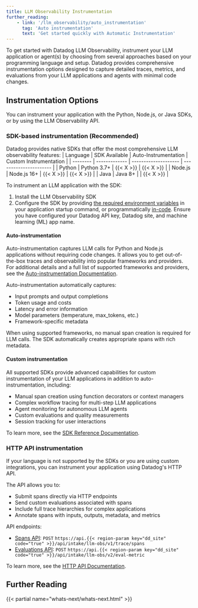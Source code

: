 ```yaml
---
title: LLM Observability Instrumentation
further_reading:
    - link: '/llm_observability/auto_instrumentation'
      tag: 'Auto instrumentation'
      text: 'Get started quickly with Automatic Instrumentation'
---
```



To get started with Datadog LLM Observability, instrument your LLM application or agent(s) by choosing from several approaches based on your programming language and setup. Datadog provides comprehensive instrumentation options designed to capture detailed traces, metrics, and evaluations from your LLM applications and agents with minimal code changes.

## Instrumentation Options
You can instrument your application with the Python, Node.js, or Java SDKs, or by using the LLM Observability API.

### SDK-based instrumentation (Recommended)
Datadog provides native SDKs that offer the most comprehensive LLM observability features:
| Language | SDK Available | Auto-Instrumentation | Custom Instrumentation |
| -------- | ------------- | -------------------- | ---------------------- |
| Python | Python 3.7+ | {{< X >}} | {{< X >}} |
| Node.js | Node.js 16+ | {{< X >}} | {{< X >}} |
| Java | Java 8+ | | {{< X >}} |


To instrument an LLM application with the SDK:
1. Install the LLM Observability SDK
2. Configure the SDK by providing [the required environment variables][6] in your application startup command, or programmatically [in-code][7]. Ensure you have configured your Datadog API key, Datadog site, and machine learning (ML) app name.

#### Auto-instrumentation
Auto-instrumentation captures LLM calls for Python and Node.js applications without requiring code changes. It allows you to get out-of-the-box traces and observability into popular frameworks and providers. For additional details and a full list of supported frameworks and providers, see the [Auto-instrumentation Documentation][1].

Auto-instrumentation automatically captures:
- Input prompts and output completions
- Token usage and costs
- Latency and error information
- Model parameters (temperature, max_tokens, etc.)
- Framework-specific metadata

<div class="alert alert-info">When using supported frameworks, no manual span creation is required for LLM calls. The SDK automatically creates appropriate spans with rich metadata.</div>

#### Custom instrumentation
All supported SDKs provide advanced capabilities for custom instrumentation of your LLM applications in addition to auto-instrumentation, including:
- Manual span creation using function decorators or context managers
- Complex workflow tracing for multi-step LLM applications
- Agent monitoring for autonomous LLM agents
- Custom evaluations and quality measurements
- Session tracking for user interactions

To learn more, see the [SDK Reference Documentation][2].

### HTTP API instrumentation
If your language is not supported by the SDKs or you are using custom integrations, you can instrument your application using Datadog's HTTP API.

The API allows you to:
- Submit spans directly via HTTP endpoints
- Send custom evaluations associated with spans
- Include full trace hierarchies for complex applications
- Annotate spans with inputs, outputs, metadata, and metrics

API endpoints:
- [Spans API][4]: `POST` `https://api.{{< region-param key="dd_site" code="true" >}}/api/intake/llm-obs/v1/trace/spans`
- [Evaluations API][5]: `POST` `https://api.{{< region-param key="dd_site" code="true" >}}/api/intake/llm-obs/v2/eval-metric`

To learn more, see the [HTTP API Documentation][3].

## Further Reading

{{< partial name="whats-next/whats-next.html" >}}


[1]: /llm_observability/auto_instrumentation
[2]: /llm_observability/instrumentation/sdk
[3]: /llm_observability/setup/api
[4]: /llm_observability/instrumentation/api/?tab=model#spans-api
[5]: /llm_observability/instrumentation/api/?tab=model#evaluations-api
[6]: /llm_observability/instrumentation/sdk#command-line-setup
[7]: /llm_observability/instrumentation/sdk#in-code-setup